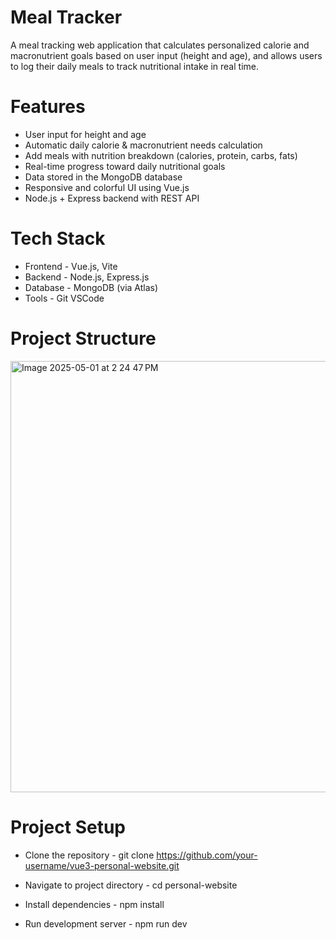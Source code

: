 # Meal Tracker
A meal tracking web application that calculates personalized calorie and macronutrient goals based on user input (height and age), and allows users to log their daily meals to track nutritional intake in real time.

# Features
* User input for height and age
* Automatic daily calorie & macronutrient needs calculation
* Add meals with nutrition breakdown (calories, protein, carbs, fats)
* Real-time progress toward daily nutritional goals
* Data stored in the MongoDB database
* Responsive and colorful UI using Vue.js
* Node.js + Express backend with REST API

# Tech Stack
* Frontend - Vue.js, Vite
* Backend - Node.js, Express.js
* Database - MongoDB (via Atlas)
* Tools - Git VSCode


# Project Structure
<img width="690" alt="Image 2025-05-01 at 2 24 47 PM" src="https://github.com/user-attachments/assets/efa29702-1792-4446-98c4-46f229f906a4" />



# Project Setup
* Clone the repository -
git clone https://github.com/your-username/vue3-personal-website.git

* Navigate to project directory -
cd personal-website

* Install dependencies -
npm install

* Run development server -
npm run dev
